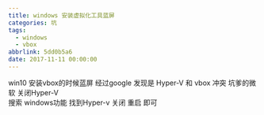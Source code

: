 ```yaml
---
title: windows 安装虚拟化工具蓝屏
categories: 坑
tags:
  - windows
  - vbox
abbrlink: 5dd0b5a6
date: 2017-11-11 00:00:00
---
```

win10 安装vbox的时候蓝屏 经过google 发现是 Hyper-V 和 vbox 冲突  坑爹的微软 
关闭Hyper-V  
搜索 windows功能  找到Hyper-v 关闭  重启 即可 
